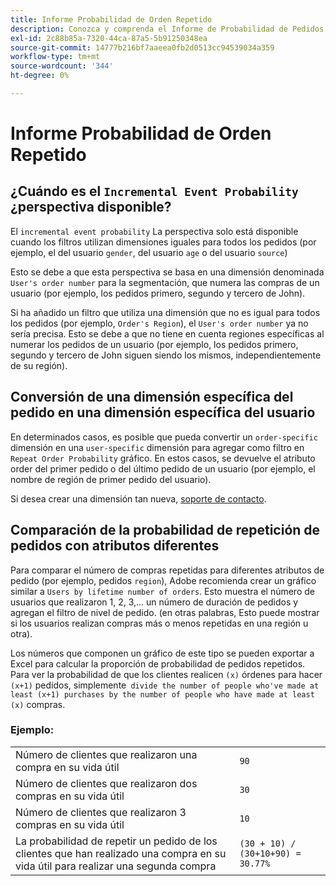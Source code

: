 ```yaml
---
title: Informe Probabilidad de Orden Repetido
description: Conozca y comprenda el Informe de Probabilidad de Pedidos Repetidos.
exl-id: 2c88b85a-7320-44ca-87a5-5b91250348ea
source-git-commit: 14777b216bf7aaeea0fb2d0513cc94539034a359
workflow-type: tm+mt
source-wordcount: '344'
ht-degree: 0%

---
```


# Informe Probabilidad de Orden Repetido

## ¿Cuándo es el `Incremental Event Probability` ¿perspectiva disponible?

El `incremental event probability` La perspectiva solo está disponible cuando los filtros utilizan dimensiones iguales para todos los pedidos (por ejemplo, el del usuario `gender`, del usuario `age` o del usuario `source`)

Esto se debe a que esta perspectiva se basa en una dimensión denominada `User's order number` para la segmentación, que numera las compras de un usuario (por ejemplo, los pedidos primero, segundo y tercero de John).

Si ha añadido un filtro que utiliza una dimensión que no es igual para todos los pedidos (por ejemplo, `Order's Region`), el `User's order number` ya no sería precisa. Esto se debe a que no tiene en cuenta regiones específicas al numerar los pedidos de un usuario (por ejemplo, los pedidos primero, segundo y tercero de John siguen siendo los mismos, independientemente de su región).

## Conversión de una dimensión específica del pedido en una dimensión específica del usuario

En determinados casos, es posible que pueda convertir un `order-specific` dimensión en una `user-specific` dimensión para agregar como filtro en `Repeat Order Probability` gráfico. En estos casos, se devuelve el atributo order del primer pedido o del último pedido de un usuario (por ejemplo, el nombre de región de primer pedido del usuario).

Si desea crear una dimensión tan nueva, [soporte de contacto](https://experienceleague.adobe.com/docs/commerce-knowledge-base/kb/troubleshooting/miscellaneous/mbi-service-policies.html?lang=en).

## Comparación de la probabilidad de repetición de pedidos con atributos diferentes

Para comparar el número de compras repetidas para diferentes atributos de pedido (por ejemplo, pedidos `region`), Adobe recomienda crear un gráfico similar a `Users by lifetime number of orders`. Esto muestra el número de usuarios que realizaron 1, 2, 3,... un número de duración de pedidos y agregan el filtro de nivel de pedido. (en otras palabras, Esto puede mostrar si los usuarios realizan compras más o menos repetidas en una región u otra).

Los números que componen un gráfico de este tipo se pueden exportar a Excel para calcular la proporción de probabilidad de pedidos repetidos. Para ver la probabilidad de que los clientes realicen `(x)` órdenes para hacer `(x+1)` pedidos, simplemente` divide the number of people who've made at least (x+1) purchases by the number of people who have made at least (x)` compras.

### Ejemplo:

|  |  |
|---|---|
| Número de clientes que realizaron una compra en su vida útil | `90` |
| Número de clientes que realizaron dos compras en su vida útil | `30` |
| Número de clientes que realizaron 3 compras en su vida útil | `10` |
| La probabilidad de repetir un pedido de los clientes que han realizado una compra en su vida útil para realizar una segunda compra | `(30 + 10) / (30+10+90) = 30.77%` |

